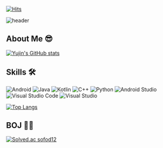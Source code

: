 

[![Hits](https://hits.seeyoufarm.com/api/count/incr/badge.svg?url=https%3A%2F%2Fgithub.com%2Fyujin1292%2Fhit-counter&count_bg=%23CACEFD&title_bg=%23ECD3FF&icon=googlekeep.svg&icon_color=%23E7E7E7&title=Welcome%21&edge_flat=false)](https://hits.seeyoufarm.com)

![header](https://capsule-render.vercel.app/api?type=waving&color=auto&height=200&section=header&text=Jin&fontSize=90)

## About Me 😎
[![Yujin's GitHub stats](https://github-readme-stats.vercel.app/api?username=yujin1292)](https://github.com/anuraghazra/github-readme-stats)


## Skills 🛠️
![Android](https://img.shields.io/badge/Android-3DDC84?style=for-the-badge&logo=android&logoColor=white) ![Java](https://img.shields.io/badge/java-%23ED8B00.svg?style=for-the-badge&logo=java&logoColor=white) ![Kotlin](https://img.shields.io/badge/kotlin-%230095D5.svg?style=for-the-badge&logo=kotlin&logoColor=white)	![C++](https://img.shields.io/badge/c++-%2300599C.svg?style=for-the-badge&logo=c%2B%2B&logoColor=white) 	![Python](https://img.shields.io/badge/python-3670A0?style=for-the-badge&logo=python&logoColor=ffdd54) ![Android Studio](https://img.shields.io/badge/Android%20Studio-3DDC84.svg?style=for-the-badge&logo=android-studio&logoColor=white) 	![Visual Studio Code](https://img.shields.io/badge/Visual%20Studio%20Code-0078d7.svg?style=for-the-badge&logo=visual-studio-code&logoColor=white) ![Visual Studio](https://img.shields.io/badge/Visual%20Studio-5C2D91.svg?style=for-the-badge&logo=visual-studio&logoColor=white)


[![Top Langs](https://github-readme-stats.vercel.app/api/top-langs/?username=yujin1292&langs_count=8)](https://github.com/anuraghazra/github-readme-stats)


## BOJ 👩‍💻
[![Solved.ac sofod12](http://mazassumnida.wtf/api/v2/generate_badge?boj=sofod12)](https://solved.ac/sofod12/)

<!---
yujin1292/yujin1292 is a ✨ special ✨ repository because its `README.md` (this file) appears on your GitHub profile.
You can click the Preview link to take a look at your changes.
--->
